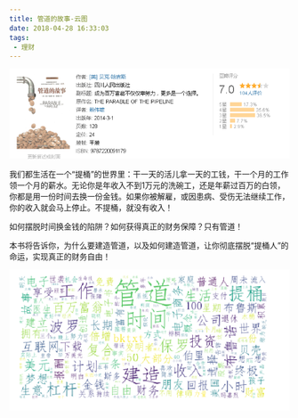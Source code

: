```yaml
---
title: 管道的故事-云图
date: 2018-04-28 16:33:03
tags:
 - 理财
---
```



![pic](管道的故事-云图/Snipaste_2018-04-28_16-33-41.png)

我们都生活在一个“提桶”的世界里：干一天的活儿拿一天的工钱，干一个月的工作领一个月的薪水。无论你是年收入不到1万元的洗碗工，还是年薪过百万的白领，你都是用一份时间去换一份金钱。如果你被解雇，或因患病、受伤无法继续工作，你的收入就会马上停止。不提桶，就没有收入！

如何摆脱时间换金钱的陷阱？如何获得真正的财务保障？只有管道！

本书将告诉你，为什么要建造管道，以及如何建造管道，让你彻底摆脱“提桶人”的命运，实现真正的财务自由！

![pic](管道的故事-云图/Snipaste_2018-04-28_16-34-35.png)

